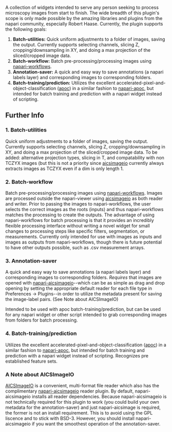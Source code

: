 A collection of widgets intended to serve any person seeking to process microscopy images from start to finish. The wide breadth of this plugin's scope is only made possible by the amazing libraries and plugins from the napari community, especially Robert Haase. Currently, the plugin supports the following goals:

1. **Batch-utilities:** Quick uniform adjustments to a folder of images, saving the output. Currently supports selecting channels, slicing Z, cropping/downsampling in XY, and doing a max projection of the sliced/cropped image data. 
2. **Batch-workflow:** Batch pre-processing/processing images using [napari-workflows].
3. **Annotation-saver:** A quick and easy way to save annotations (a napari labels layer) and corresponding images to corresponding folders.
4. **Batch-training/prediction:** Utilizes the excellent accelerated-pixel-and-object-classification ([apoc]) in a similar fashion to [napari-apoc], but intended for batch training and prediction with a napari widget instead of scripting.

## Further Info

### 1. Batch-utilities 
Quick uniform adjustments to a folder of images, saving the output. Currently supports selecting channels, slicing Z, cropping/downsampling in XY, and doing a max projection of the sliced/cropped image data. To be added: alternative projection types, slicing in T, and compatability with non TCZYX images (but this is not a priority since [aicsimageio] currently always extracts images as TCZYX even if a dim is only length 1. 

### 2. Batch-workflow
Batch pre-processing/processing images using [napari-workflows].  Images are processed outside the napari-viewer using [aicsimageio] as both reader and writer. Prior to passing the images to napari-workflows, the user selects the correct images as the roots (inputs) and thus napari-workflows matches the processing to create the outputs. The advantage of using napari-workflows for batch processing is that it provides an incredibly flexible processing interface without writing a novel widget for small changes to processing steps like specific filters, segmentation, or measurements. Currently only intended for use with images as inputs and images as outputs from napari-workflows, though there is future potential to have other outputs possible, such as .csv measurement arrays.

### 3. Annotation-saver
A quick and easy way to save annotations (a napari labels layer) and corresponding images to corresponding folders. *Requires* that images are opened with [napari-aicsimageio]--which can be as simple as drag and drop opening by setting the appropriate default reader for each file type in Preferences -> Plugins--in order to utilize the metadata present for saving the image-label pairs. (See Note about AICSImageIO)

Intended to be used with apoc batch-training/prediction, but can be used for any napari widget or other script intended to grab corresponding images from folders for batch processing.

### 4. Batch-training/prediction
Utilizes the excellent accelerated-pixel-and-object-classification ([apoc]) in a similar fashion to [napari-apoc], but intended for batch training and prediction with a napari widget instead of scripting. Recognizes pre established feature sets.

### A Note about AICSImageIO
[AICSImageIO] is a convenient, multi-format file reader which also has the complimentary [napari-aicsimageio] reader plugin. By default, napari-aicsimageio installs all reader dependencies. Because napari-aicsimageio is not technically required for this plugin to work (you could build your own metadata for the annotation-saver) and just napari-aicsimage is required, the former is not an install requirement. This is to avoid using the GPL liscence and to stick with BSD-3. However, you should install napari-aicsimageio if you want the smoothest operation of the annotation-saver.

[napari]: https://github.com/napari/napari
[Cookiecutter]: https://github.com/audreyr/cookiecutter
[@napari]: https://github.com/napari
[MIT]: http://opensource.org/licenses/MIT
[BSD-3]: http://opensource.org/licenses/BSD-3-Clause
[GNU GPL v3.0]: http://www.gnu.org/licenses/gpl-3.0.txt
[GNU LGPL v3.0]: http://www.gnu.org/licenses/lgpl-3.0.txt
[Apache Software License 2.0]: http://www.apache.org/licenses/LICENSE-2.0
[Mozilla Public License 2.0]: https://www.mozilla.org/media/MPL/2.0/index.txt
[cookiecutter-napari-plugin]: https://github.com/napari/cookiecutter-napari-plugin

[napari]: https://github.com/napari/napari
[tox]: https://tox.readthedocs.io/en/latest/
[pip]: https://pypi.org/project/pip/
[PyPI]: https://pypi.org/

[napari-workflows]: https://github.com/haesleinhuepf/napari-workflows
[apoc]: https://github.com/haesleinhuepf/apoc
[napari-apoc]: https://github.com/haesleinhuepf/napari-accelerated-pixel-and-object-classification
[napari-aicsimageio]: https://github.com/AllenCellModeling/napari-aicsimageio
[AICSImageIO]: https://allencellmodeling.github.io/aicsimageio/